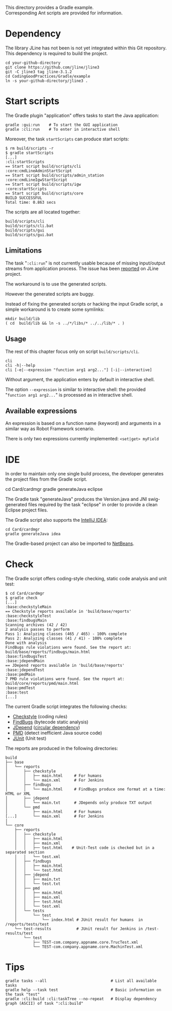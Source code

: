 This directory provides a Gradle example.  
Corresponding Ant scripts are provided for information.


Dependency
==========

The library JLine has not been is not yet integrated within this Git repository.  
This dependency is required to build the project.

    cd your-github-directory
    git clone https://github.com/jline/jline3
    git -C jline3 tag jline-3.1.2
    cd CodingGoodPractices/Gradle/example
    ln -s your-github-directory/jline3 .


Start scripts
=============

The Gradle plugin "application" offers tasks to start the Java application:

    gradle :gui:run    # To start the GUI application
    gradle :cli:run    # To enter in interactive shell

Moreover, the task `startScripts` can produce start scripts:

    $ rm build/scripts -r
    $ gradle startScripts
    [...]
    :cli:startScripts
    == Start script build/scripts/cli
    :core:cmdLineAdminStartScript
    == Start script build/scripts/admin_station
    :core:cmdLineIgwStartScript
    == Start script build/scripts/igw
    :core:startScripts
    == Start script build/scripts/core
    BUILD SUCCESSFUL
    Total time: 0.863 secs

The scripts are all located together:

    build/scripts/cli
    build/scripts/cli.bat
    build/scripts/gui
    build/scripts/gui.bat

Limitations
-----------

The task "`:cli:run`" is not currently usable because of missing input/output streams from application process.
The issue has been [reported](https://github.com/jline/jline3/issues/77) on JLine project.

The workaround is to use the generated scripts.

However the generated scripts are buggy.

Instead of fixing the generated scripts or hacking the input Gradle script, a simple workaround is to create some symlinks:

    mkdir build/lib
    ( cd  build/lib && ln -s ../*/libs/* ../../lib/* . )

Usage
-----

The rest of this chapter focus only on script `build/scripts/cli`.

    cli
    cli -h|--help
    cli [-e|--expression "function arg1 arg2..."] [-i|--interactive]

Without argument, the application enters by default in interactive shell.

The option `--expression` is similar to interactive shell:
the provided "`function arg1 arg2...`" is processed as in interactive shell.

Available expressions
---------------------

An expression is based on a function name (keyword) and arguments in a similar way as Robot Framework scenario.

There is only two expressions currently implemented: `<set|get> myField`


IDE
===

In order to maintain only one single build process, the developer generates the project files from the Gradle script.

   cd Card/cardmgr
   gradle generateJava eclipse

The Gradle task "generateJava" produces the Version.java and JNI swig-generated files required by the task "eclipse" in order to provide a clean Eclipse project files.

The Gradle script also supports the [IntelliJ IDEA](https://en.wikipedia.org/wiki/IntelliJ_IDEA):

    cd Card/cardmgr
    gradle generateJava idea

The Gradle-based project can also be imported to [NetBeans](https://en.wikipedia.org/wiki/NetBeans).


Check
=====

The Gradle script offers coding-style checking, static code analysis and unit test:

    $ cd Card/cardmgr
    $ gradle check
    [...]
    :base:checkstyleMain
    == Checkstyle reports available in 'build/base/reports'
    :base:checkstyleTest
    :base:findbugsMain
    Scanning archives (42 / 42)
    2 analysis passes to perform
    Pass 1: Analyzing classes (465 / 465) - 100% complete
    Pass 2: Analyzing classes (41 / 41) - 100% complete
    Done with analysis
    FindBugs rule violations were found. See the report at: build/base/reports/findbugs/main.html
    :base:findbugsTest
    :base:jdependMain
    == JDepend reports available in 'build/base/reports'
    :base:jdependTest
    :base:pmdMain
    7 PMD rule violations were found. See the report at: build/core/reports/pmd/main.html
    :base:pmdTest
    :base:test
    [...]

The current Gradle script integrates the following checks:

* [Checkstyle][C] (coding rules)
* [FindBugs][F] (bytecode static analysis)
* [JDepend][D] ([circular dependency][d])
* [PMD][P] (detect inefficient Java source code)
* [JUnit][U] (Unit test)

[C]: https://en.wikipedia.org/wiki/Checkstyle
[F]: https://en.wikipedia.org/wiki/FindBugs
[D]: https://github.com/clarkware/jdepend
[d]: https://en.wikipedia.org/wiki/Circular_dependency
[P]: https://en.wikipedia.org/wiki/PMD_%28software%29
[U]: https://en.wikipedia.org/wiki/JUnit

The reports are produced in the following directories:

    build
    ├── base
    │   └── reports
    │       ├── checkstyle
    │       │   ├── main.html     # For humans
    │       │   └── main.xml      # For Jenkins
    │       ├── findbugs
    │       │   └── main.html     # FindBugs produce one format at a time: HTML or XML
    │       ├── jdepend
    │       │   └── main.txt      # JDepends only produce TXT output
    │       └── pmd
    │           ├── main.html     # For humans
    [...]       └── main.xml      # For Jenkins
    │
    └── core
        ├── reports
        │   ├── checkstyle
        │   │   ├── main.html
        │   │   ├── main.xml
        │   │   ├── test.html    # Unit-Test code is checked but in a separated section
        │   │   └── test.xml
        │   ├── findbugs
        │   │   ├── main.html
        │   │   └── test.html
        │   ├── jdepend
        │   │   ├── main.txt
        │   │   └── test.txt
        │   ├── pmd
        │   │   ├── main.html
        │   │   ├── main.xml
        │   │   ├── test.html
        │   │   └── test.xml
        │   └── tests
        │       └── test
        │           └── index.html # JUnit result for humans  in /reports/tests/test
        └── test-results           # JUnit result for Jenkins in /test-results/test
            └── test
                ├── TEST-com.company.appname.core.TrucTest.xml
                └── TEST-com.company.appname.core.MachinTest.xml




Tips
====

    gradle tasks --all	                          # List all available tasks
    gradle help --task test	                      # Basic information on the task "test"
    gradle :cli:build :cli:taskTree --no-repeat	  # Display dependency graph (ASCII) of task ":cli:build"
